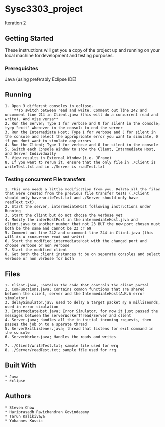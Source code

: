 # Sysc3303_project

Iteration 2

## Getting Started

These instructions will get you a copy of the project up and running on your local machine for development and testing purposes.

### Prerequisites

Java (using preferably Eclipse IDE)

## Running
	1. Open 3 different consoles in eclipse.
        **To switch between read and write, Comment out line 242 and uncomment line 244 in Client.java (this will do a concurrent read and write). And vise versa**
	2. Run the Server; Type 1 for verbose and 0 for silent in the console; tyep "exit" whenever in the console to end the server
	3. Run the Intermediate Host; Type 1 for verbose and 0 for silent in the console and select the approprioate error you want to simulate, 0 if you dont want to simulate any errors
	4. Run the Client; Type 1 for verbose and 0 for silent in the console
	5. Switch each Console Window to show the Client, Intermediate Host, and Server Individually
	7. View results in External Window (i.e. JFrame)
    8. If you want to rerun it, ensure that the only file in ./Client is writeTest.txt and in ./Server is readTest.txt

### Testing concurrent File transfers
    1. This one needs a little modification from you. Delete all the files that were created from the previous file transfer tests (./Client should only have writeTest.txt and ./Server should only have readText.txt). 
    2. Start the server, intermediateHost following instructions under Running
    3. Start the client but do not choose the verbose yet
    4. Modify the interHostPort in the intermediateHost.java and client.java to another number that not 23 BUT the new port chosen must both be the same and cannot be 23 or 69
    5. Comment out line 242 and uncomment line 244 in Client.java (this will do a concurrent read and write)
    6. Start the modified intermediateHost with the changed port and choose verbose or non verbose
    7. Start the modified client
    8. Get both the client instances to be on seperate consoles and select verbose or non verbose for both

## Files
    1. Client.java; Contains the code that controls the client portal 
    2. ComFunctions.java; Contains common functions that are shared between the client, server and the IntermediateHost(A.K.A error simulator)
    3. delaySimulator.jav; used to delay a target packet my n milliseonds, used in error simulation
    3. IntermediateHost.java; Error Simulator, for now it just passed the messages between the serverWorkerThread/Server and client
    4. Server.java; Handles all the in initial incoming requests, then passes the job on to a sperate thread
    5. ServerExitListener.java; thread that listens for exit command in the console
    6. ServerWorker.java; Handles the reads and writes

    7. ./Client/writeTest.txt; sample file used for wrq
    8. ./Server/readTest.txt; sample file used for rrq


## Built With

	* Java
	* Eclipse

## Authors

	* Steven Chow
	* Hariprasadh Ravichandran Govindasamy
	* Tarun Kalikivaya
	* Yohannes Kussia
